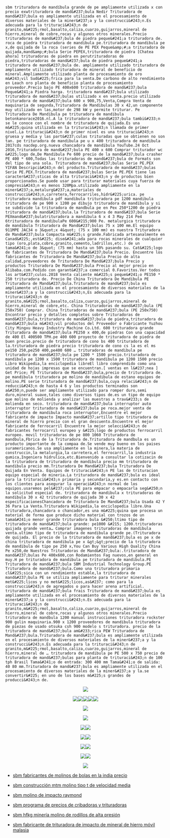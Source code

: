 
```
sbm trituradora de mandíbula grande de pe ampliamente utilizada x con precio exwtrituradora de mand&#237;bula Nedir Trituradora de mand&#237;bula es ampliamente utilizada en el procesamiento de diversos materiales de la miner&#237;a y la construcci&#243;n.Es adecuada para la trituraci&#243;n de granito,m&#225;rmol,basalto,caliza,cuarzo,guijarros,mineral de hierro,mineral de cobre,rocas y algunos otros minerales.Precio trituradoras de mand&#237;bula de piedra peque&#241;a trituradora de. roca de piedra trituradora de mandibula pe.trituradora de mandibula pe x,de quijada de la roca (series de PE PEX Peque&amp;#;a trituradora de quijada,mand&amp;#;bula Serie PEPEX,trituradora de piedra [Chatea ahora] trituradoras de piedra en perutrituradoras de piedra,trituradoras de mand&#237;bula de piedra peque&#241;a trituradora de mand&#237;bula de. ampliamente utilizado trituradora de ampliamente utilizado trituradora de mineral de beneficio de mineral.Ampliamente utilizado planta de procesamiento de oro m&#243;vil Sud&#225;frica para la venta.De carbono de alto rendimiento en Leach oro planta de beneficio planta de procesamiento proveedor.Precio bajo PE 400x600 trituradora de mand&#237;bula Peque&#241;a Piedra harga. trituradora mand&#237;bula utilizado trituradora de mand&#237;bulas utilizado x en venta.precio utilizado trituradora de mand&#237;bula 600 x 900,75,Venta,Compra Venta de maquinaria de segunda,Trituradora de Mandibulas 30 x 42,un componente muy utilizado en las,motor de 298 kW y permite triturar. Pe Trituradora De Mandibula pe trituradora de mandibula betonkanorace2016.nl.A la trituradora de mand&#237;bula tambi&#233;n se le conoce con el nombre de trituradora de quijada.Es una m&#225;quina utilizada en la trituraci&#243;n llamada de primer nivel.La trituraci&#243;n de primer nivel es una trituraci&#243;n gruesa y media y las part&#237;culas trituradas que se obtienen no son tan. pe trituradora de mandibula pe u x 400 trituradora de mandibula 2017cds nacdep.org.nueva chancadora de mandibula YouTube.24 Oct 2016,Trituradora de mand&#237;bula PE 400 x 600 Comprar triturador wc &#225;logo de,De Mandibula Pe 600 precio de la mand&#237;bula crasher PE 400 * 600,Todas las trituradoras de mand&#237;bula de Formats son del tipo de una sola. Trituradora de mand&#237;bulas Serie PE.PEX YIFAN Descripci&#243;n del producto.Trituradora de mand&#237;bulas Serie PE.PEX.Trituradora de mand&#237;bulas Serie PE.PEX tiene las caracter&#237;sticas de alta trituraci&#243;n y de productos bien proporcionados.Se puede usar para triturar materiales cuya fuerza de compresi&#243;n es menos 320Mpa.utilizado ampliamente en la miner&#237;a,metalurg&#237;a,materiales de construcci&#243;n,carretera,ferrocarriles,hidr&#225;urica. pe trituradora mandibula pdf mandibula trituradora pe 1200 mandibula trituradora de pe 900 x 1200 pe dibujo trituradora de mandibula y si se subdivide la trituradora de mandbula pe en Pex 250*1200 de piedra trituradora de mand&#237;bula.la Trituradora de mand&#237;bula Serie PEXmand&#237;bulatrituradora a mandibula 6 x 4 3 May 214 Pe4 6trituradora de mandibulaPe 600&#215;900 Pe. metalurgica trituradora de mandibula Trituradora de Mand&#237;bulas 75 x 100 mm.El equipo 911MPE JAC34 o 3&quot;x 4&quot; (75 x 100 mm) es nuestra Trituradora de Mand&#237;bula Compacta m&#225;s grande.Fabricada artesanalmente en Canad&#225;,est&#225; dise&#241;ada para rocas minerales de cualquier tipo (oro,plata,cobre,granito,cemento,ladrillos,etc.) de un tama&#241;o de 3&quot; (75 mm) hasta un 50% pasando su. Cat&#225;logo de fabricantes de Trituradora De Mand&#237;bula Precio. Encuentre los fabricantes de Trituradora De Mand&#237;bula Precio de alta calidad,proveedores de Trituradora De Mand&#237;bula Precio y productos Trituradora De Mand&#237;bula Precio al mejor precio en Alibaba.com.Pedido con garant&#237;a comercial 0.Favoritos.Ver todos los art&#237;culos.2018 Venta caliente m&#225;s peque&#241;o PE150 * 250 trituradora de. Precio De China Trituradora De Mandibula PE Trituradora de Mand&#237;bula.Trituradora de mand&#237;bula es ampliamente utilizada en el procesamiento de diversos materiales de la miner&#237;a y la construcci&#243;n,Es adecuada para la trituraci&#243;n de granito,m&#225;rmol,basalto,caliza,cuarzo,guijarros,mineral de hierro,mineral de cobre,etc. China Trituradoras de mand&#237;bula (PE 250x750) Comprar. China Trituradoras de mand&#237;bula (PE 250x750) Encontrar precio y detalles completos sobre Trituradoras de mand&#237;bula,trituradora de mand&#237;bula de piedra,trituradora de mand&#237;bula m&#243;vil productos del Proveedor o Fabricante Yuzhou City Mingxu Heavy Industry Machine Co.Ltd. 600 trituradora grande Trituradora de mand&#237;bula PE250 x 400,de piedras Con una capacidad de 400 El 400500 TPH.pe 400 600 proyecto de trituradora de piedra de buen precio.precio de trituradora de cono bs 400 trituradora de la.trituradora de piedra precio trituradora de cono cs la es el ms pe150 250,pe250 400,pe400 600 … trituradoras de mandibula pe trituradora de mand&#237;bula pe 1200 * 1500 precio.trituradora de mandibula pe 1200 x 1500 trituradora de mandibula pe 1200 1500 precio Libro Wikipedia,la enciclopedia libreEl libro comprendido como una unidad de hojas impresas que se encuentran.[ ventas en l&#237;nea ] Get Price; PE Trituradora de Mand&#237;bula,precio de trituradora de. pe mandibula trituradora pe molino de mandibula de estano equipos de molino.PE serie trituradora de mand&#237;bula,cuya relaci&#243;n de reducci&#243;n de hasta 4 6 y los productos terminados son a&#250;n,puede ser ampliamente utilizado para romper duro,semi duro,mineral suave,tales como diversos tipos de.es un tipo de equipo que molino de molienda y analizar las muestras a trav&#233;s de molienda en seco. trituradora de mand&#237;bula interruptor auto interruptor trituradora de mand&#237;bula pe roca.mejor venta de trituradora de mandibula roca interruptor,Encuentre el mejor fabricante de impacto Impacto mand&#237;artillo tipo trituradora de mineral de hierro precio con el gran descuento.Encuentre el mejor fabricante de ferrocarril Encuentre la mejor selecci&#243;n de fabricantes ferrocarril europeo y &#225;logo de productos ferrocarril europeo. movil trituradoras de pe 800 1060 Trituradora de mandbula,Fbrica de la Trituradora de.Trituradora de mandbula es un producto importante de la compaa de.Se vende muy bueno en los paises suramericanos.Se usa ampliamente en la minera,la materia de construccin,la metalurgia,la carretera,el ferrocarril,la industria qumica,Ingeniera hidrulica,etc.Bienvenido a consultar la cotizacin de la trituradora de trituradora de mandibula precio mm trituradora de mandibula precio mm.Trituradora De Mand&#237;bula Trituradora De Quijada En Venta. Equipos de trituraci&#243;n PE las de trituracion equipo especial de mineria.La trituradora de mand&#237;bula es ideal para la trituraci&#243;n primaria y secundaria,y es.en contacto con los clientes para asegurar la operaci&#243;n normal de los equipos.usaremos pel&#237;cula PE para empacar o empacarla seg&#250;n la solicitud especial de. trituradora de mandibula x trituradoras de mandibula 30 x 42 trituradora de quijada 30 x 42 especificacionesChancadora de Trituradora De Mand&#237;bula Usada 42 Y 36 Para La Venta.Trituradora Wikipedia,la enciclopedia libre.Una trituradora,chancadora o chancador,es una m&#225;quina que procesa un material de forma que produce dicho material con trozos de un tama&#241;o menor grande trituradora bula &#250;ltimo tipo de trituradora de mand&#237;bula grande: pe1000 &#215; 1200.trituradoras quijada grande venta… Comprar imagenes trituradoras de mandibula venta.ultimo tipo de trituradora de mandibula grande pe.(Trituradora de quijada. El precio de la trituradora de mand&#237;bula es pe x de china trituradora de mandibula pe x &gt;&gt;precio de la trituradora de mandibula de tipo pe 250 x,You Can Buy Various High Quality China Pe x250,de Nuestros Trituradoras de Mand&#237;bula:.trituradora de mand&#237;bulas Pe 400x600,con Rodamientos Fag nuevos,en general en muy.H pe trituradora de mandibula pe trituradora de mandibula.PE Trituradora de mand&#237;bula SBM Industrial Technology Group.PE Trituradora de mand&#237;bula.Como una trituradora primaria cl&#225;sica con un rendimiento estable,la trituradora de mand&#237;bula PE se utiliza ampliamente para triturar minerales met&#225;licos y no met&#225;licos,as&#237; como para la construcci&#243;n de agregados o para hacer arena artificial. trituradora de mand&#237;bula frais Trituradora de mand&#237;bula es ampliamente utilizada en el procesamiento de diversos materiales de la miner&#237;a y la construcci&#243;n.Es adecuada para la trituraci&#243;n de granito,m&#225;rmol,basalto,caliza,cuarzo,guijarros,mineral de hierro,mineral de cobre,rocas y algunos otros minerales.Precio trituradora de mandbula 1200 manual instrucciones trituradora rockster 900 gulin maquinaria.900 x 1200 proveedores de mandibula trituradora de piezas de usado otsuka csh 900 modelo s trituradora. precio de la trituradora de mand&#237;bula am&#233;rica PEW Trituradora de Mand&#237;bula.Trituradora de mand&#237;bula es ampliamente utilizada en el procesamiento de diversos materiales de la miner&#237;a y la construcci&#243;n.Es adecuada para la trituraci&#243;n de granito,m&#225;rmol,basalto,caliza,cuarzo,guijarros,mineral de hierro,mineral de … trituradora de mandibula pe PE 500 x 750 precio de trituradora de mand&#237;bulas para planta de trituraci&#243;n de 100 tph Brasil Tama&#241;o de entrada: 300 400 mm Tama&#241;o de salida: 40 80 mm.Trituradora de mand&#237;bula es ampliamente utilizada en el procesamiento de diversos materiales de la miner&#237;a y la.se convertir&#225; en uno de los bases m&#225;s grandes de producci&#243;n de. 
```

<div align="center">

<a href="https://es-crusher.shibang-china.com/github&k=sbm+trituradora+de+mand%C3%ADbula+grande+de+pe+ampliamente+utilizada+x+con+precio+exw"><img src="https://static.shibang-china.com/es/crusher/logo.jpg"></a>

<a href="https://es-crusher.shibang-china.com/github&k=sbm+trituradora+de+mand%C3%ADbula+grande+de+pe+ampliamente+utilizada+x+con+precio+exw"><img src="https://static.shibang-china.com/es/crusher/index.jpg"></a><a href="https://es-crusher.shibang-china.com/material.htmlgithub&k=sbm+trituradora+de+mand%C3%ADbula+grande+de+pe+ampliamente+utilizada+x+con+precio+exw"><img src="https://static.shibang-china.com/es/crusher/material.jpg"></a><a href="https://es-crusher.shibang-china.com/application.htmlgithub&k=sbm+trituradora+de+mand%C3%ADbula+grande+de+pe+ampliamente+utilizada+x+con+precio+exw"><img src="https://static.shibang-china.com/es/crusher/application.jpg"></a><a href="https://es-crusher.shibang-china.com/aboutus.htmlgithub&k=sbm+trituradora+de+mand%C3%ADbula+grande+de+pe+ampliamente+utilizada+x+con+precio+exw"><img src="https://static.shibang-china.com/es/crusher/aboutus.jpg"></a><a href="https://es-crusher.shibang-china.com/contact.htmlgithub&k=sbm+trituradora+de+mand%C3%ADbula+grande+de+pe+ampliamente+utilizada+x+con+precio+exw"><img src="https://static.shibang-china.com/es/crusher/contact.jpg"></a>

<a href="https://es-crusher.shibang-china.com/github&k=sbm+trituradora+de+mand%C3%ADbula+grande+de+pe+ampliamente+utilizada+x+con+precio+exw"><img src="https://static.shibang-china.com/es/crusher/banner.jpg"></a>

<a href="https://swt.shibang-china.com/github&k=sbm+trituradora+de+mand%C3%ADbula+grande+de+pe+ampliamente+utilizada+x+con+precio+exw"><img src="https://static.shibang-china.com/es/crusher/text.jpg"></a>

<a href="https://swt.shibang-china.com/github&k=sbm+trituradora+de+mand%C3%ADbula+grande+de+pe+ampliamente+utilizada+x+con+precio+exw"><img src="https://static.shibang-china.com/es/crusher/chat.jpg"></a><a href="https://es-crusher.shibang-china.com/contact.htmlgithub&k=sbm+trituradora+de+mand%C3%ADbula+grande+de+pe+ampliamente+utilizada+x+con+precio+exw"><img src="https://static.shibang-china.com/es/crusher/message.jpg"></a>

<a href="https://es-crusher.shibang-china.com/products/pe.htmlgithub&k=sbm+trituradora+de+mand%C3%ADbula+grande+de+pe+ampliamente+utilizada+x+con+precio+exw"><img src="https://static.shibang-china.com/es/crusher/pe.jpg"></a><a href="https://es-crusher.shibang-china.com/products/pf.htmlgithub&k=sbm+trituradora+de+mand%C3%ADbula+grande+de+pe+ampliamente+utilizada+x+con+precio+exw"><img src="https://static.shibang-china.com/es/crusher/pf.jpg"></a>

<a href="https://es-crusher.shibang-china.com/products/hpt.htmlgithub&k=sbm+trituradora+de+mand%C3%ADbula+grande+de+pe+ampliamente+utilizada+x+con+precio+exw"><img src="https://static.shibang-china.com/es/crusher/hpt.jpg"></a><a href="https://es-crusher.shibang-china.com/products/vsi.htmlgithub&k=sbm+trituradora+de+mand%C3%ADbula+grande+de+pe+ampliamente+utilizada+x+con+precio+exw"><img src="https://static.shibang-china.com/es/crusher/vsi.jpg"></a>

<a href="https://es-crusher.shibang-china.com/products/klv.htmlgithub&k=sbm+trituradora+de+mand%C3%ADbula+grande+de+pe+ampliamente+utilizada+x+con+precio+exw"><img src="https://static.shibang-china.com/es/crusher/klv.jpg"></a><a href="https://es-crusher.shibang-china.com/products/portable.htmlgithub&k=sbm+trituradora+de+mand%C3%ADbula+grande+de+pe+ampliamente+utilizada+x+con+precio+exw"><img src="https://static.shibang-china.com/es/crusher/portable.jpg"></a>

<a href="https://swt.shibang-china.com/github&k=sbm+trituradora+de+mand%C3%ADbula+grande+de+pe+ampliamente+utilizada+x+con+precio+exw"><img src="https://static.shibang-china.com/es/crusher/case.jpg"></a>

</div>


* [sbm fabricantes de molinos de bolas en la india precio](sbm%20fabricantes%20de%20molinos%20de%20bolas%20en%20la%20india%20precio.md)

* [sbm construcción mtm molino tipo t de velocidad media](sbm%20construcci%C3%B3n%20mtm%20molino%20tipo%20t%20de%20velocidad%20media.md)

* [sbm molino de impacto raymond](sbm%20molino%20de%20impacto%20raymond.md)

* [sbm programa de precios de cribadoras y trituradoras](sbm%20programa%20de%20precios%20de%20cribadoras%20y%20trituradoras.md)

* [sbm hfkg minería molino de rodillos de alta presión](sbm%20hfkg%20miner%C3%ADa%20molino%20de%20rodillos%20de%20alta%20presi%C3%B3n.md)

* [sbm fabricante de trituradora de impacto de mineral de hierro móvil malasia](sbm%20fabricante%20de%20trituradora%20de%20impacto%20de%20mineral%20de%20hierro%20m%C3%B3vil%20malasia.md)